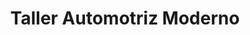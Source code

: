 ---
title: "Taller Automotriz Moderno"
url: /quito/taller-automotriz-moderno/
shop: Autowerkstatt
---